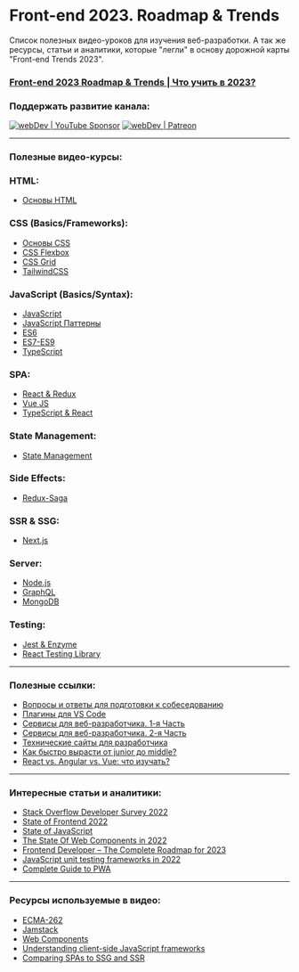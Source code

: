 # Front-end 2023. Roadmap & Trends
Список полезных видео-уроков для изучения веб-разработки.
А так же ресурсы, статьи и аналитики, которые "легли" в основу дорожной карты "Front-end Trends 2023".

### [Front-end 2023 Roadmap & Trends | Что учить в 2023?]()

### Поддержать развитие канала:
[<img alt="webDev | YouTube Sponsor" src="https://img.shields.io/badge/Become a sponsor-F70000.svg?&style=for-the-badge&logo=youtube&logoColor=fff" />][sponsor]
[<img alt="webDev | Patreon" src="https://img.shields.io/badge/Become a patron-EF6451.svg?&style=for-the-badge&logo=patreon&logoColor=fff" />][patron]

---

### Полезные видео-курсы:

### HTML:
- [Основы HTML](https://www.youtube.com/watch?v=NUtloXE1L9U&list=PLNkWIWHIRwMFtHHg0amAgocYP-kZypbY7&index=1)

### CSS (Basics/Frameworks):
- [Основы CSS](https://www.youtube.com/watch?v=8pQKDVRc0T8&list=PLNkWIWHIRwMHUawuIEpPI_tOG7Mfhs_sA&index=1)
- [CSS Flexbox](https://www.youtube.com/watch?v=O-ytfplFQ3c&list=PLNkWIWHIRwMG0EUBS8rvTRVNL9IcxcawW&index=1)
- [CSS Grid](https://www.youtube.com/watch?v=LHW_M9mf4Is&list=PLNkWIWHIRwMHlq6yOP65F_rNH5wID1U21&index=1)
- [TailwindCSS](https://www.youtube.com/watch?v=3bbfisTVMcE&list=PLNkWIWHIRwMFN8qKfZ5Lgr29L5BoJKFfa&index=1)

### JavaScript (Basics/Syntax):
- [JavaScript](https://www.youtube.com/watch?v=DPfaa66OZj8&list=PLNkWIWHIRwMHKLotIS_d-wyj00pg0AnUg&index=1)
- [JavaScript Паттерны](https://www.youtube.com/watch?v=RyY6x_6ws4s&list=PLNkWIWHIRwMGzgvuPRFkDrpAygvdKJIE4&index=1)
- [ES6](https://www.youtube.com/watch?v=3PDq09nqCTs&list=PLNkWIWHIRwMGLJXugVvdK7i8UagGQNaXD&index=1)
- [ES7-ES9](https://www.youtube.com/watch?v=ZjR-oBsuQcs&list=PLNkWIWHIRwMH_05WTvIX419odDtStynm3&index=1)
- [TypeScript](https://www.youtube.com/watch?v=MtO76yEYbxA&list=PLNkWIWHIRwMEm1FgiLjHqSky27x5rXvQa&index=1)

### SPA:
- [React & Redux](https://www.youtube.com/watch?v=2vujABNBFAY&list=PLNkWIWHIRwME_Gv2vlWAR6TfeSXylYfw4&index=1)
- [Vue JS](https://www.youtube.com/watch?v=PCOP3uC_VwY&list=PLNkWIWHIRwMH7ahn9uvvc5PG3o1tLscgB&index=1)
- [TypeScript & React](https://www.youtube.com/watch?v=acO37eSCowc&list=PLNkWIWHIRwMFQBDhZ6HfwO9NL09X3N3Gq&index=1)

### State Management:
- [State Management](https://www.youtube.com/watch?v=SKy3vXLh8A8&list=PLNkWIWHIRwMFK-Gpb4NE45_1_Himhyi-K&index=1)

### Side Effects:
- [Redux-Saga](https://www.youtube.com/watch?v=TGqixbqAlxQ&list=PLNkWIWHIRwMFrVMaVMOYflo8R4QBk4vk0&index=1)

### SSR & SSG:
- [Next.js](https://www.youtube.com/watch?v=M1Y7JmaslkU&list=PLNkWIWHIRwMHjz7hM5o10BNc6dq0OMd2U&index=1)

### Server:
- [Node.js](https://www.youtube.com/watch?v=xJvAfWinaow&list=PLNkWIWHIRwMFtsaJ4b_wwkJDHKJeuAkP0&index=1)
- [GraphQL](https://www.youtube.com/watch?v=kZs7CXrtT-s&list=PLNkWIWHIRwMF2sVLwzRef0Cu5kzAOeRcu&index=1)
- [MongoDB](https://www.youtube.com/watch?v=xnR5XiQBdJw&list=PLNkWIWHIRwMFJ-3-gI7GC5JDg1ivbIKNR&index=1)

### Testing:
- [Jest & Enzyme](https://www.youtube.com/watch?v=2iUEhfRl1nY&list=PLNkWIWHIRwMFPcbK0AJVBYyNveXmMZhMS&index=1)
- [React Testing Library](https://www.youtube.com/watch?v=v4pycbXkP1Y&list=PLNkWIWHIRwMEsMUc0B-lYb7DTLroWlKLK&index=1)

---

### Полезные ссылки:

- [Вопросы и ответы для подготовки к собеседованию](https://github.com/YauhenKavalchuk/interview-questions)
- [Плагины для VS Code](https://youtu.be/g8LmiLTXkqo)
- [Сервисы для веб-разработчика. 1-я Часть](https://youtu.be/EeoQepXaOBY)
- [Сервисы для веб-разработчика. 2-я Часть](https://youtu.be/Dq49ZHyyg_U)
- [Технические сайты для разработчика](https://youtu.be/xMxtK18MCEQ)
- [Как быстро вырасти от junior до middle?](https://youtu.be/GJ6zdwngeTo)
- [React vs. Angular vs. Vue: что изучать?](https://youtu.be/jOgBIt4Lki0)

---

### Интересные статьи и аналитики:
- [Stack Overflow Developer Survey 2022](https://survey.stackoverflow.co/2022/#technology)
- [State of Frontend 2022](https://tsh.io/state-of-frontend/)
- [State of JavaScript](https://stateofjs.com/en-us/)
- [The State Of Web Components in 2022](https://dev.to/steveblue/the-state-of-web-components-in-2022-1ip3)
- [Frontend Developer – The Complete Roadmap for 2023](https://www.codelivly.com/frontend-developer-roadmap/)
- [JavaScript unit testing frameworks in 2022](https://raygun.com/blog/javascript-unit-testing-frameworks)
- [Complete Guide to PWA](https://scandiweb.com/blog/learn-all-about-progressive-web-apps/)

---

### Ресурсы используемые в видео:
- [ECMA-262](https://www.ecma-international.org/publications-and-standards/standards/ecma-262/)
- [Jamstack](https://jamstack.org/community/)
- [Web Components](https://www.webcomponents.org)
- [Understanding client-side JavaScript frameworks](https://developer.mozilla.org/en-US/docs/Learn/Tools_and_testing/Client-side_JavaScript_frameworks)
- [Comparing SPAs to SSG and SSR](https://fauna.com/blog/comparing-spas-to-ssg-and-ssr)

[sponsor]: https://www.youtube.com/channel/UCE9ODjNIkOHrnSdkYWLfYhg/join
[patron]: https://www.patreon.com/YauhenKavalchuk
